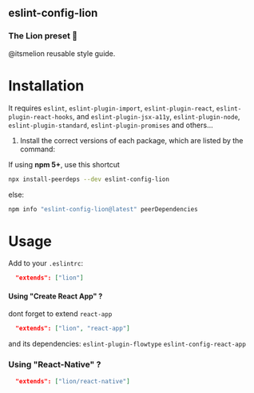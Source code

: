 ## eslint-config-lion
### The Lion preset 🦁
@itsmelion reusable style guide.

# Installation
It requires `eslint`, `eslint-plugin-import`, `eslint-plugin-react`, `eslint-plugin-react-hooks`, and `eslint-plugin-jsx-a11y`, `eslint-plugin-node`, `eslint-plugin-standard`, `eslint-plugin-promises` and others...

1. Install the correct versions of each package, which are listed by the command:

  If using **npm 5+**, use this shortcut
  ```sh
  npx install-peerdeps --dev eslint-config-lion
  ```
  else:
  ```sh
  npm info "eslint-config-lion@latest" peerDependencies
  ```
# Usage
Add to your `.eslintrc`:
```json
  "extends": ["lion"]
```
#### Using "Create React App" ?
dont forget to extend `react-app`
```json
  "extends": ["lion", "react-app"]
```
and its dependencies: `eslint-plugin-flowtype` `eslint-config-react-app`

### Using "React-Native" ?
```json
  "extends": ["lion/react-native"]
```
